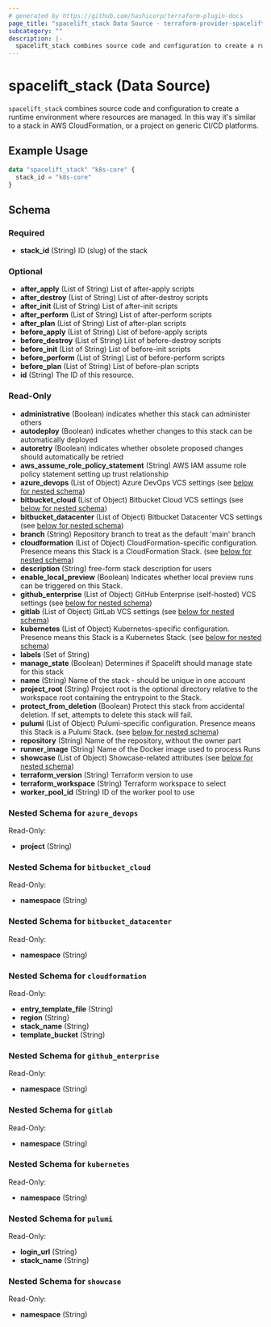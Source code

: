 ```yaml
---
# generated by https://github.com/hashicorp/terraform-plugin-docs
page_title: "spacelift_stack Data Source - terraform-provider-spacelift"
subcategory: ""
description: |-
  spacelift_stack combines source code and configuration to create a runtime environment where resources are managed. In this way it's similar to a stack in AWS CloudFormation, or a project on generic CI/CD platforms.
---
```


# spacelift_stack (Data Source)

`spacelift_stack` combines source code and configuration to create a runtime environment where resources are managed. In this way it's similar to a stack in AWS CloudFormation, or a project on generic CI/CD platforms.

## Example Usage

```terraform
data "spacelift_stack" "k8s-core" {
  stack_id = "k8s-core"
}
```

<!-- schema generated by tfplugindocs -->
## Schema

### Required

- **stack_id** (String) ID (slug) of the stack

### Optional

- **after_apply** (List of String) List of after-apply scripts
- **after_destroy** (List of String) List of after-destroy scripts
- **after_init** (List of String) List of after-init scripts
- **after_perform** (List of String) List of after-perform scripts
- **after_plan** (List of String) List of after-plan scripts
- **before_apply** (List of String) List of before-apply scripts
- **before_destroy** (List of String) List of before-destroy scripts
- **before_init** (List of String) List of before-init scripts
- **before_perform** (List of String) List of before-perform scripts
- **before_plan** (List of String) List of before-plan scripts
- **id** (String) The ID of this resource.

### Read-Only

- **administrative** (Boolean) indicates whether this stack can administer others
- **autodeploy** (Boolean) indicates whether changes to this stack can be automatically deployed
- **autoretry** (Boolean) indicates whether obsolete proposed changes should automatically be retried
- **aws_assume_role_policy_statement** (String) AWS IAM assume role policy statement setting up trust relationship
- **azure_devops** (List of Object) Azure DevOps VCS settings (see [below for nested schema](#nestedatt--azure_devops))
- **bitbucket_cloud** (List of Object) Bitbucket Cloud VCS settings (see [below for nested schema](#nestedatt--bitbucket_cloud))
- **bitbucket_datacenter** (List of Object) Bitbucket Datacenter VCS settings (see [below for nested schema](#nestedatt--bitbucket_datacenter))
- **branch** (String) Repository branch to treat as the default 'main' branch
- **cloudformation** (List of Object) CloudFormation-specific configuration. Presence means this Stack is a CloudFormation Stack. (see [below for nested schema](#nestedatt--cloudformation))
- **description** (String) free-form stack description for users
- **enable_local_preview** (Boolean) Indicates whether local preview runs can be triggered on this Stack.
- **github_enterprise** (List of Object) GitHub Enterprise (self-hosted) VCS settings (see [below for nested schema](#nestedatt--github_enterprise))
- **gitlab** (List of Object) GitLab VCS settings (see [below for nested schema](#nestedatt--gitlab))
- **kubernetes** (List of Object) Kubernetes-specific configuration. Presence means this Stack is a Kubernetes Stack. (see [below for nested schema](#nestedatt--kubernetes))
- **labels** (Set of String)
- **manage_state** (Boolean) Determines if Spacelift should manage state for this stack
- **name** (String) Name of the stack - should be unique in one account
- **project_root** (String) Project root is the optional directory relative to the workspace root containing the entrypoint to the Stack.
- **protect_from_deletion** (Boolean) Protect this stack from accidental deletion. If set, attempts to delete this stack will fail.
- **pulumi** (List of Object) Pulumi-specific configuration. Presence means this Stack is a Pulumi Stack. (see [below for nested schema](#nestedatt--pulumi))
- **repository** (String) Name of the repository, without the owner part
- **runner_image** (String) Name of the Docker image used to process Runs
- **showcase** (List of Object) Showcase-related attributes (see [below for nested schema](#nestedatt--showcase))
- **terraform_version** (String) Terraform version to use
- **terraform_workspace** (String) Terraform workspace to select
- **worker_pool_id** (String) ID of the worker pool to use

<a id="nestedatt--azure_devops"></a>
### Nested Schema for `azure_devops`

Read-Only:

- **project** (String)


<a id="nestedatt--bitbucket_cloud"></a>
### Nested Schema for `bitbucket_cloud`

Read-Only:

- **namespace** (String)


<a id="nestedatt--bitbucket_datacenter"></a>
### Nested Schema for `bitbucket_datacenter`

Read-Only:

- **namespace** (String)


<a id="nestedatt--cloudformation"></a>
### Nested Schema for `cloudformation`

Read-Only:

- **entry_template_file** (String)
- **region** (String)
- **stack_name** (String)
- **template_bucket** (String)


<a id="nestedatt--github_enterprise"></a>
### Nested Schema for `github_enterprise`

Read-Only:

- **namespace** (String)


<a id="nestedatt--gitlab"></a>
### Nested Schema for `gitlab`

Read-Only:

- **namespace** (String)


<a id="nestedatt--kubernetes"></a>
### Nested Schema for `kubernetes`

Read-Only:

- **namespace** (String)


<a id="nestedatt--pulumi"></a>
### Nested Schema for `pulumi`

Read-Only:

- **login_url** (String)
- **stack_name** (String)


<a id="nestedatt--showcase"></a>
### Nested Schema for `showcase`

Read-Only:

- **namespace** (String)


